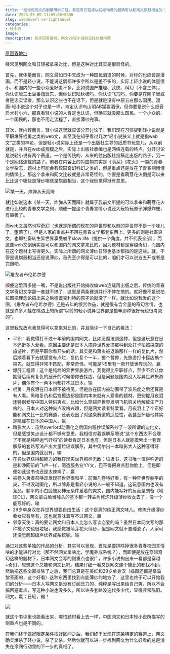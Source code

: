```yaml
---
title: '经常说网文的剧情薄纱日轻，有没有日轻或以前老动漫的剧情可以和网文旗鼓相当的？'
date: 2023-05-09 11:09:00+0800
slug: webnoverl-vs-lightnovel
categories:
- 轻小说
image: 
description: 知乎回答备份。网文vs轻小说的日经烂梗问题
---
```


[原回答地址](https://www.zhihu.com/question/593309578/answer/3015577513)

经常见到网文和日轻被拿来对比，但是这种对比其实是很奇怪的。

首先，就体量而言，网文最如日中天成为一种国民消遣的时候，对标的也应该是漫画，而不是轻小说，不能说这俩都许多字所以是差不多的，实际上轻小说的体量很小，和国内的一些小众爱好差不多，比如说国产推理、武侠、科幻（不含三体）。你认识唐三土豆番茄辰东，但你认识陆秋槎吗，你认识飞氘吗，你要是在圈子里或者是忠实读者，那么认识这些也不在话下，但是就是没有中原五白那么国民。漫画-轻小说这个对子也是一样，肯定认识鸟山明AB猩猩酒保，但你要是说什么细音启犬村小六，那真看轻小说的人肯定也认识，但确实就没那么国民。一个小众的、一个国民的，那也不用走流程了，直接薄纱完事。

其次，就内容而言。轻小说这里就应该分开讨论了。我们现在习惯提到轻小说就是平职爆肝棍勇之类的web文，甚至我在知乎看过几次“轻小说狭义上就是指web文”之类的神论，但是轻小说实际上还是一个出版社主导的纸质书玩意儿，从以前就是，并且在web成规模之后，实际上出版社收编也是网络连载的终点。分开讨论是说轻小说有两个赛道，一个是传统的、从来的往出版社投稿走出版的路子，另一个是网络连载的路子。前者在内容上的对应物其实是《萌芽》《花火》一类的青春文学杂志，题材上可能会有校园奇幻科幻之类的，但是重点还是放在了青春期懵懂的情愫上。那这个拿来和网文比较就是非常奇怪的，你要是看萌芽花火倒是可以来比比这个哪些是薄纱哪些是旗鼓相当，这个我倒觉得挺有意思。

![某一天，炸弹从天而降](https://img.amamiyayuuko.com/202306152020508.jpg)

就比如说这本《某一天，炸弹从天而降》就属于我前文所提的可以拿来和萌芽花火进行比较的青春文学之列，顺便一提这个青春言情小说还大玩特玩原子弹爆炸梗，有趣极了。

而web文虽然也写奇幻（也就是所谓的现在的异世界和以前的异世界不是一个味儿了，堕落了），但是人家的重点并不落在青春文学那套东西上，更多的则是社畜爽文，也即社畜转生异世界享受躺平slow life（提供一个角度，并不代表全部），而这些web文倒确实是可以和国内的网文拿来比的，因为题材都是穿越奇幻，而国内在这个题材上写得更久。实际上所谓的网文薄纱日轻也基本都指的是这些。就，不管是说旗鼓相当还是说薄纱，首先至少得是可以比的，咱们才可以说五五开或者是完爆吧。

![屠龙者布伦希尔德](https://img.amamiyayuuko.com/202212311609334.webp)

顺便这里再多提一嘴，不是说出版社开始搞收编web连载再出版之后，传统的青春文学奇幻文学那一套就不搞了，这里是两条赛道并行不悖在搞的。就好像不是说柏拉图把理念论搞出来之后德谟克利特的原子论就没了一样。就比如说我发的这个图，《屠龙者布伦希尔德》还是去年的银赏作品，就是很有含金量的奇幻言情。也就是许多人挂在嘴边上的所谓“以前的轻小说异世界都是狼辛那种很好玩也很考究的”。

这里我先放点我觉得可以拿来对比的，并且简评一下自己的看法：

- 平职：我觉得打不过十年前的国内网文，比如恶魔法则这种，但是这玩意在日本还挺多人爱看。原因主要还是日本人搞异世界爱搞那种到处打卡拍照探店的旅游片，但是平职你看开头的话，其实是和萧炎被退婚那样一样的复仇片，然后顺着看下去就感觉有点烂，复仇复个一半，摁个暂停，先旅游打卡探店搞个爽先，就显得非常不匹配，非常奇怪。可能是NS里有一款开放世界玩的。赢
- 爆肝工程师：这个是纯粹的异世界旅游片，我觉得比平职好点，至少不会让你期待后续有复仇的展开的时候带你去探店。但是问题是国内没人写异世界旅游片，偶尔有个一两本也都打不过日本。输
- 棍勇：月夜泪在日本很不被待见，但是放在国内被动画带了波热度之后还算是有人看。黑暗复仇和后宫擦边都是国内本来就有人爱看的题材。更别提月夜泪还特别爱写中国人特供爽点，比如什么穿越异世界发明飞机机关枪解放生产力啥的，日本人对这种爽点没啥兴趣，但是网文读者特爱看。月夜泪上了个正好能和网文比一比的赛道，还表现出了对这条赛道的适应性，我甚至怀疑他其实是隐藏在日本的中国人，赢
- 暗影大人：虽然overlord动画化之后国内嗯抄误解系抄了一波所谓的迪化文，但是感觉笑点设计都不够有意思。我相信对着误解系嗯说“这个东西太不合理了不就是纯粹运气好吗”的读者肯定日本也有，但是日本人就能摸索出一套误解系的套路写法产出大量垃圾误解系，其中偶尔出一本暗影大人这种写得好的，但是国内就没有。输
- 在异世界获得超能力的我在现实世界照样无敌：垃圾书，这书唯一值得称道的是和净网前的飞卢一样，嗯造服务业YY文，巴不得把爽点怼你脸上，但是即便如此这书也还是太辣鸡了，赢
- 被卷入勇者召唤却发现异世界很和平：前面几卷特好看，有一种异世界躺平的爽，不过没动画化，所以除非是看轻小说的人一般不知道。这玩意国内也没有竞品，躺平的小白脸被女神无条件爱着的爽文，国内能写好的反而是刘备《地球OL》，网文拿白脸当噱头的基本都一转主角修炼升级薄纱收女去了，没一个能写好的。输
- 29岁单身汉在异世界想要自由生活：这个是真的纯正网文味儿。修炼升级薄纱收女应有尽有，这也就意味着写不过网文。赢
- 邻家天使：真的要让网文和日本人比怎么写谈恋爱的吗？虽然日本网文写的那种桃子文也很垃圾，我感觉被萌芽花火薄纱，但是网文就不要碰瓷了，人家可还没觉醒超级声优养成系统呢。输

通过对这些单独的作品的分析，其实可以发现，首先是要排除掉很多青春校园言情啥的才能进行对比（那不然网文拿啥比，学魔养成系统？），而即便是放在穿越奇幻这样的题材下，日本网文会写的侧重点也很广，许多小说掏出来一看都是穿越+奇幻，想想这个总能和网文比吧，结果仔细一看又是网文连个能比的都找不到。然后把这些全部排除了之后，我们总算是在美红和29岁单身汉（插图还都是桑岛黎音画的，这个好看）这种东西里找到点能薄纱的地方了，这里也终于可以开始我们的分析——日本人写网文是没有订阅压力的，纯粹是写出来给自己爽，所以不会搞回避毒点，写这种小说也没多久，所以许多套路没迭代多少代，显得非常陈旧。网文，赢；日轻，输！

![](https://img.amamiyayuuko.com/202306152025534.png)

就这个书评里也能看出来，哪怕题材看上去一样，中国网文和日本轻小说所描写的侧重点也是不同的。

在我们终于做好限定条件找好区间之后，我们终于发现在这条特定的赛道上，网文确实爆杀了轻小说，杀了又杀。然后你就可以进一步找到网文为什么好看的总是消失在净网行动里的下一步的真相了。